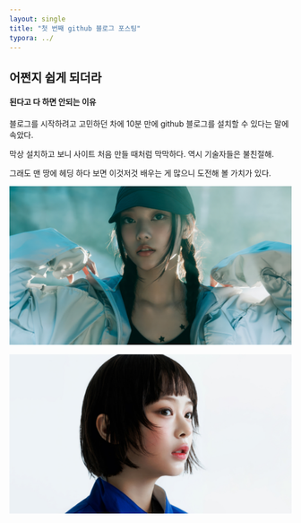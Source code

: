 ```yaml
---
layout: single
title: "첫 번째 github 블로그 포스팅"
typora: ../
---
```






## 어쩐지 쉽게 되더라



#### 된다고 다 하면 안되는 이유



블로그를 시작하려고 고민하던 차에 10분 만에 github 블로그를 설치할 수 있다는 말에 속았다. 

막상 설치하고 보니 사이트 처음 만들 때처럼 막막하다. 역시 기술자들은 불친절해. 

그래도 맨 땅에 헤딩 하다 보면 이것저것 배우는 게 많으니 도전해 볼 가치가 있다. 



![haerin-newjeans-supernatural--4k-wallpaper-uhdpaper.com-249@3@b](\images\2021-07-29-first\haerin-newjeans-supernatural--4k-wallpaper-uhdpaper.com-249@3@b.jpg)



![hanni-newjeans-how-sweet-4k-wallpaper-uhdpaper.com-578@0@j](\images\2021-07-29-first\hanni-newjeans-how-sweet-4k-wallpaper-uhdpaper.com-578@0@j-1722347109598-4.jpg)

